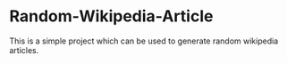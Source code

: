 # Random-Wikipedia-Article

This is a simple project which can be used to generate random wikipedia articles.
